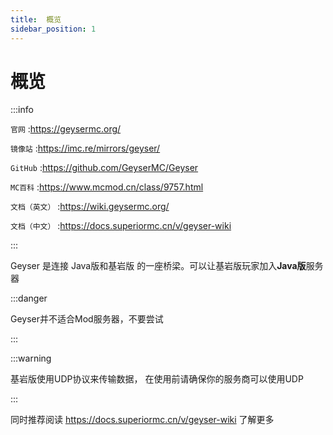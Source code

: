 ```yaml
---
title:  概览
sidebar_position: 1
---
```


# 概览

:::info

`官网` :https://geysermc.org/

`镜像站` :https://imc.re/mirrors/geyser/

`GitHub` :https://github.com/GeyserMC/Geyser

`MC百科` :https://www.mcmod.cn/class/9757.html

`文档（英文）` :https://wiki.geysermc.org/

`文档（中文）` :https://docs.superiormc.cn/v/geyser-wiki

:::

Geyser 是连接 Java版和基岩版 的一座桥梁。可以让基岩版玩家加入**Java版**服务器

:::danger

Geyser并不适合Mod服务器，不要尝试

:::

:::warning

基岩版使用UDP协议来传输数据， 在使用前请确保你的服务商可以使用UDP

:::

同时推荐阅读 https://docs.superiormc.cn/v/geyser-wiki 了解更多
